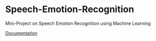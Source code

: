 # Speech-Emotion-Recognition
Mini-Project on Speech Emotion Recognition using Machine Learning

[Documentation](https://github.com/nizam19/Speech-Emotion-Recognition/blob/main/C10%20MINI-PROJECT%20DOCUMENTATION.pdf)
